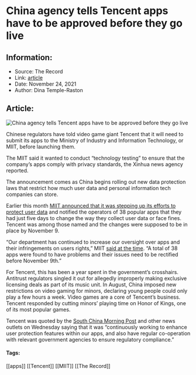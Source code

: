 # China agency tells Tencent apps have to be approved before they go live
### 

## Information:
+ Source: The Record
+ Link: [article](https://therecord.media/china-agency-tells-tencent-apps-have-to-be-approved-before-they-go-live/)
+ Date: November 24, 2021
+ Author: Dina Temple-Raston


## Article:
![China agency tells Tencent apps have to be approved before they go live](https://therecord.media/wp-content/uploads/2021/11/balaur-dragon-monster.png)

Chinese regulators have told video game giant Tencent that it will need to submit its apps to the Ministry of Industry and Information Technology, or MIIT, before launching them.


The MIIT said it wanted to conduct “technology testing” to ensure that the company’s apps comply with privacy standards, the Xinhua news agency reported.


The announcement comes as China begins rolling out new data protection laws that restrict how much user data and personal information tech companies can store.


Earlier this month [MIIT announced that it was stepping up its efforts to protect user data](https://therecord.media/china-gives-38-app-operators-five-days-to-change-their-data-collection-practices/) and notified the operators of 38 popular apps that they had just five days to change the way they collect user data or face fines. Tencent was among those named and the changes were supposed to be in place by November 9.


“Our department has continued to increase our oversight over apps and their infringements on users rights,” MIIT [said at the time](https://mp.weixin.qq.com/s/hz5asOwAOjRLh7zvEjoEiQ). “A total of 38 apps were found to have problems and their issues need to be rectified before November 9th.”


For Tencent, this has been a year spent in the government’s crosshairs. Antitrust regulators singled it out for allegedly improperly making exclusive licensing deals as part of its music unit. In August, China imposed new restrictions on video gaming for minors, declaring young people could only play a few hours a week. Video games are a core of Tencent’s business. Tencent responded by cutting minors’ playing time on Honor of Kings, one of its most popular games. 


Tencent was quoted by the [South China Morning Post](https://www.scmp.com/tech/big-tech/article/3157237/china-suspends-tencent-updating-existing-apps-or-launching-new-apps) and other news outlets on Wednesday saying that it was “continuously working to enhance user protection features within our apps, and also have regular co-operation with relevant government agencies to ensure regulatory compliance.”





#### Tags:
[[apps]] [[Tencent]] [[MIIT]] [[The Record]]
